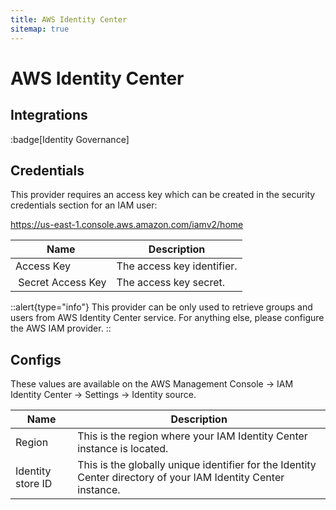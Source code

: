 ```yaml
---
title: AWS Identity Center
sitemap: true
---
```


# AWS Identity Center

## Integrations

:badge[Identity Governance]

## Credentials

This provider requires an access key which can be created in the security credentials section for an IAM user:

https://us-east-1.console.aws.amazon.com/iamv2/home

|Name|Description|
|---|---|
| Access Key | The access key identifier. |
| Secret Access Key | The access key secret. |

::alert{type="info"}
This provider can be only used to retrieve groups and users from AWS Identity Center service. For anything else, please configure the AWS IAM provider. 
::

## Configs

These values are available on the AWS Management Console -> IAM Identity Center -> Settings -> Identity source.

|Name|Description|
|---|---|
| Region | This is the region where your IAM Identity Center instance is located. |
| Identity store ID | This is the globally unique identifier for the Identity Center directory of your IAM Identity Center instance. |